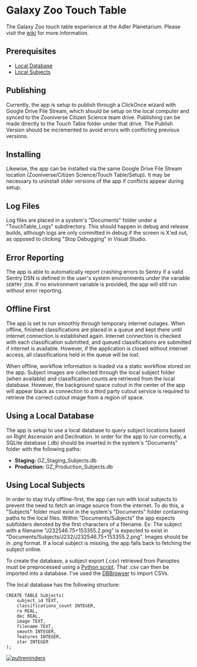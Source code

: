 # Galaxy Zoo Touch Table
The Galaxy Zoo touch table experience at the Adler Planetarium. Please visit the [wiki](https://github.com/zooniverse/galaxy-zoo-touch-table/wiki) for more information.

## Prerequisites
- [Local Database](#using-a-local-database)
- [Local Subjects](#using-local-subjects)

## Publishing
Currently, the app is setup to publish through a ClickOnce wizard with Google Drive File Stream, which should be setup on the local computer and synced to the Zooniverse Citizen Science team drive. Publishing can be made directly to the Touch Table folder under that drive. The Publish Version should be incremented to avoid errors with conflicting previous versions.

## Installing
Likewise, the app can be installed via the same Google Drive File Stream location (Zooniverse/Citizen Science/Touch Table/Setup). It may be necessary to uninstall older versions of the app if conflicts appear during setup.

## Log Files
Log files are placed in a system's "Documents" folder under a "TouchTable_Logs" subdirectory. This should happen in debug and release builds, although logs are only committed in debug if the screen is X'ed out, as opposed to clicking "Stop Debugging" in Visual Studio.

## Error Reporting
The app is able to automatically report crashing errors to Sentry if a valid Sentry DSN is defined in the user's system environments under the variable `SENTRY_DSN`. If no environment variable is provided, the app will still run without error reporting.

## Offline First
The app is set to run smoothly through temporary internet outages. When offline, finished classifications are placed in a queue and kept there until internet connection is established again. Internet connection is checked with each classification submitted, and queued classifications are submitted if internet is available. However, if the application is closed without internet access, all classifications held in the queue will be lost.

When offline, workflow information is loaded via a static workflow stored on the app. Subject images are collected through the local subject folder (when available) and classification counts are retrieved from the local database. However, the background space cutout in the center of the app will appear black as connection to a third party cutout service is required to retrieve the correct cutout image from a region of space.

## Using a Local Database
The app is setup to use a local database to query subject locations based on Right Ascension and Declination. In order for the app to run correctly, a SQLite database (.db) should be inserted in the system's "Documents" folder with the following paths:

- **Staging:** GZ_Staging_Subjects.db
- **Production:** GZ_Production_Subjects.db

## Using Local Subjects
In order to stay truly offline-first, the app can run with local subjects to prevent the need to fetch an image source from the internet. To do this, a "Subjects" folder must exist in the system's "Documents" folder containing paths to the local files. Within "Documents/Subjects" the app expects subfolders denoted by the first characters of a filename. Ex: The subject with a filename "J232546.75+153355.2.png" is expected to exist in "Documents/Subjects/J232/J232546.75+153355.2.png". Images should be in .png format. If a local subject is missing, the app falls back to fetching the subject online.

To create the database, a subject export (.csv) retrieved from Panoptes must be preprocessed using a [Python script](https://github.com/zooniverse/Data-digging/blob/master/example_scripts/galaxy_zoo_touch_table/prepare_db_from_classification_export.py). That .csv can then be imported into a database. I've used the [DBBrowser](https://sqlitebrowser.org/) to import CSVs.  

The local database has the following structure:

```
CREATE TABLE Subjects(
    subject_id TEXT,
    classifications_count INTEGER,
    ra REAL,
    dec REAL,
    image TEXT,
    filename TEXT,
    smooth INTEGER,
    features INTEGER,
    star INTEGER
);
```

[![pullreminders](https://pullreminders.com/badge.svg)](https://pullreminders.com?ref=badge)
